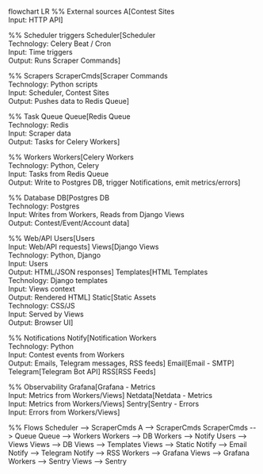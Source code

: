 flowchart LR
  %% External sources
  A[Contest Sites<br/>Input: HTTP API] 

  %% Scheduler triggers
  Scheduler[Scheduler<br/>Technology: Celery Beat / Cron<br/>Input: Time triggers<br/>Output: Runs Scraper Commands]

  %% Scrapers
  ScraperCmds[Scraper Commands<br/>Technology: Python scripts<br/>Input: Scheduler, Contest Sites<br/>Output: Pushes data to Redis Queue]

  %% Task Queue
  Queue[Redis Queue<br/>Technology: Redis<br/>Input: Scraper data<br/>Output: Tasks for Celery Workers]

  %% Workers
  Workers[Celery Workers<br/>Technology: Python, Celery<br/>Input: Tasks from Redis Queue<br/>Output: Write to Postgres DB, trigger Notifications, emit metrics/errors]

  %% Database
  DB[Postgres DB<br/>Technology: Postgres<br/>Input: Writes from Workers, Reads from Django Views<br/>Output: Contest/Event/Account data]

  %% Web/API
  Users[Users<br/>Input: Web/API requests] 
  Views[Django Views<br/>Technology: Python, Django<br/>Input: Users<br/>Output: HTML/JSON responses]
  Templates[HTML Templates<br/>Technology: Django templates<br/>Input: Views context<br/>Output: Rendered HTML]
  Static[Static Assets<br/>Technology: CSS/JS<br/>Input: Served by Views<br/>Output: Browser UI]

  %% Notifications
  Notify[Notification Workers<br/>Technology: Python<br/>Input: Contest events from Workers<br/>Output: Emails, Telegram messages, RSS feeds]
  Email[Email - SMTP]
  Telegram[Telegram Bot API]
  RSS[RSS Feeds]

  %% Observability
  Grafana[Grafana - Metrics<br/>Input: Metrics from Workers/Views]
  Netdata[Netdata - Metrics<br/>Input: Metrics from Workers/Views]
  Sentry[Sentry - Errors<br/>Input: Errors from Workers/Views]

  %% Flows
  Scheduler --> ScraperCmds
  A --> ScraperCmds
  ScraperCmds --> Queue
  Queue --> Workers
  Workers --> DB
  Workers --> Notify
  Users --> Views
  Views --> DB
  Views --> Templates
  Views --> Static
  Notify --> Email
  Notify --> Telegram
  Notify --> RSS
  Workers --> Grafana
  Views --> Grafana
  Workers --> Sentry
  Views --> Sentry
